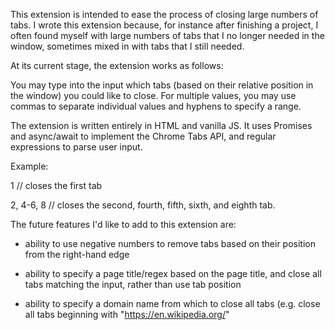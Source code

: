 This extension is intended to ease the process of closing large numbers of tabs. I wrote this extension because, for instance after finishing a project, I often found myself with large numbers of tabs that I no longer needed in the window, sometimes mixed in with tabs that I still needed.

At its current stage, the extension works as follows:

You may type into the input which tabs (based on their relative position in the window) you could like to close. For multiple values, you may use commas to separate individual values and hyphens to specify a range.

The extension is written entirely in HTML and vanilla JS. It uses Promises and async/await to implement the Chrome Tabs API, and regular expressions to parse user input.

Example:

1 // closes the first tab

2, 4-6, 8 // closes the second, fourth, fifth, sixth, and eighth tab.

The future features I'd like to add to this extension are:

- ability to use negative numbers to remove tabs based on their position from the right-hand edge

- ability to specify a page title/regex based on the page title, and close all tabs matching the input, rather than use tab position

- ability to specify a domain name from which to close all tabs (e.g. close all tabs beginning with "https://en.wikipedia.org/"
